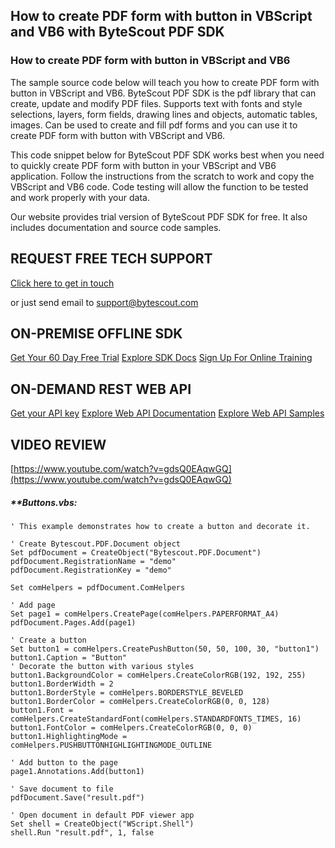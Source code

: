 ## How to create PDF form with button in VBScript and VB6 with ByteScout PDF SDK

### How to create PDF form with button in VBScript and VB6

The sample source code below will teach you how to create PDF form with button in VBScript and VB6. ByteScout PDF SDK is the pdf library that can create, update and modify PDF files. Supports text with fonts and style selections, layers, form fields, drawing lines and objects, automatic tables, images. Can be used to create and fill pdf forms and you can use it to create PDF form with button with VBScript and VB6.

This code snippet below for ByteScout PDF SDK works best when you need to quickly create PDF form with button in your VBScript and VB6 application. Follow the instructions from the scratch to work and copy the VBScript and VB6 code. Code testing will allow the function to be tested and work properly with your data.

Our website provides trial version of ByteScout PDF SDK for free. It also includes documentation and source code samples.

## REQUEST FREE TECH SUPPORT

[Click here to get in touch](https://bytescout.zendesk.com/hc/en-us/requests/new?subject=ByteScout%20PDF%20SDK%20Question)

or just send email to [support@bytescout.com](mailto:support@bytescout.com?subject=ByteScout%20PDF%20SDK%20Question) 

## ON-PREMISE OFFLINE SDK 

[Get Your 60 Day Free Trial](https://bytescout.com/download/web-installer?utm_source=github-readme)
[Explore SDK Docs](https://bytescout.com/documentation/index.html?utm_source=github-readme)
[Sign Up For Online Training](https://academy.bytescout.com/)


## ON-DEMAND REST WEB API

[Get your API key](https://pdf.co/documentation/api?utm_source=github-readme)
[Explore Web API Documentation](https://pdf.co/documentation/api?utm_source=github-readme)
[Explore Web API Samples](https://github.com/bytescout/ByteScout-SDK-SourceCode/tree/master/PDF.co%20Web%20API)

## VIDEO REVIEW

[https://www.youtube.com/watch?v=gdsQ0EAqwGQ](https://www.youtube.com/watch?v=gdsQ0EAqwGQ)




<!-- code block begin -->

##### ****Buttons.vbs:**
    
```
' This example demonstrates how to create a button and decorate it.

' Create Bytescout.PDF.Document object
Set pdfDocument = CreateObject("Bytescout.PDF.Document")
pdfDocument.RegistrationName = "demo"
pdfDocument.RegistrationKey = "demo"

Set comHelpers = pdfDocument.ComHelpers

' Add page
Set page1 = comHelpers.CreatePage(comHelpers.PAPERFORMAT_A4)
pdfDocument.Pages.Add(page1)

' Create a button
Set button1 = comHelpers.CreatePushButton(50, 50, 100, 30, "button1")
button1.Caption = "Button"
' Decorate the button with various styles
button1.BackgroundColor = comHelpers.CreateColorRGB(192, 192, 255)
button1.BorderWidth = 2
button1.BorderStyle = comHelpers.BORDERSTYLE_BEVELED
button1.BorderColor = comHelpers.CreateColorRGB(0, 0, 128)
button1.Font = comHelpers.CreateStandardFont(comHelpers.STANDARDFONTS_TIMES, 16)
button1.FontColor = comHelpers.CreateColorRGB(0, 0, 0)
button1.HighlightingMode = comHelpers.PUSHBUTTONHIGHLIGHTINGMODE_OUTLINE

' Add button to the page
page1.Annotations.Add(button1)

' Save document to file
pdfDocument.Save("result.pdf")

' Open document in default PDF viewer app
Set shell = CreateObject("WScript.Shell")
shell.Run "result.pdf", 1, false

```

<!-- code block end -->